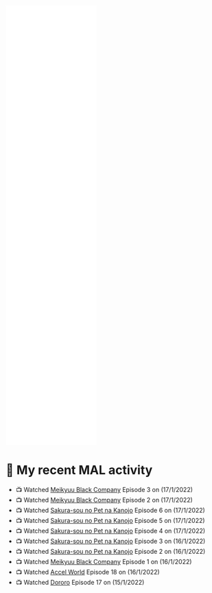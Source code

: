 ![Metrics](https://github.com/noxan-dev/noxan-dev/blob/main/github-metrics.svg)

# 🌸 My recent MAL activity

<!-- MAL_ACTIVITY:start -->

- 📺 Watched [Meikyuu Black Company](https://myanimelist.net/anime/42340) Episode 3 on (17/1/2022)
- 📺 Watched [Meikyuu Black Company](https://myanimelist.net/anime/42340) Episode 2 on (17/1/2022)
- 📺 Watched [Sakura-sou no Pet na Kanojo](https://myanimelist.net/anime/13759) Episode 6 on (17/1/2022)
- 📺 Watched [Sakura-sou no Pet na Kanojo](https://myanimelist.net/anime/13759) Episode 5 on (17/1/2022)
- 📺 Watched [Sakura-sou no Pet na Kanojo](https://myanimelist.net/anime/13759) Episode 4 on (17/1/2022)
- 📺 Watched [Sakura-sou no Pet na Kanojo](https://myanimelist.net/anime/13759) Episode 3 on (16/1/2022)
- 📺 Watched [Sakura-sou no Pet na Kanojo](https://myanimelist.net/anime/13759) Episode 2 on (16/1/2022)
- 📺 Watched [Meikyuu Black Company](https://myanimelist.net/anime/42340) Episode 1 on (16/1/2022)
- 📺 Watched [Accel World](https://myanimelist.net/anime/11759) Episode 18 on (16/1/2022)
- 📺 Watched [Dororo](https://myanimelist.net/anime/37520) Episode 17 on (15/1/2022)

<!-- MAL_ACTIVITY:end -->
